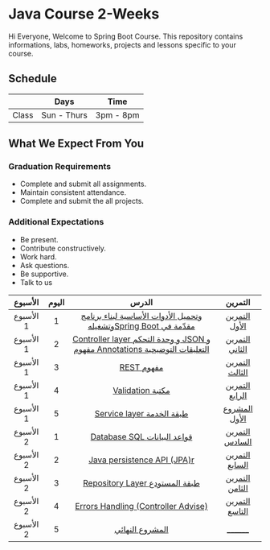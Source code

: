 # Java Course 2-Weeks 
Hi Everyone, Welcome to Spring Boot Course. This repository contains informations, labs, homeworks, projects and lessons specific to your course.

## Schedule
|  | Days | Time |
| --- | ------------- | ------------- |
| Class | Sun - Thurs  | 3pm - 8pm  |


## What We Expect From You
### Graduation Requirements
* Complete and submit all assignments.
* Maintain consistent attendance.
* Complete and submit the all projects.
### Additional Expectations
* Be present.
* Contribute constructively.
* Work hard.
* Ask questions.
* Be supportive.
* Talk to us


| الأسبوع| اليوم | الدرس |التمرين |
|:-----:|:---:|:------:|:------:|
| الأسبوع 1| 1   |[ وتحميل الأدوات الأساسية لبناء برنامج وتشغيلهSpring Boot مقدّمة في   ](https://github.com/Tuwaiq-Academy-Training/Spring-Boot-Introduction)|[التمرين الأول](https://github.com/Tuwaiq-Academy-Training/Java-Course-Exercise-1) |
| الأسبوع 1| 2   |[ Controller layer و وحدة التحكم  JSON و مفهوم Annotations التعليقات التوضيحية ](https://github.com/Tuwaiq-Academy-Training/Spring-Boot-Annotations-JSON-Controller)|[التمرين الثاني](https://github.com/Tuwaiq-Academy-Training/Java-Course-Exercise-2)|
| الأسبوع 1| 3   |[ REST مفهوم](https://github.com/Tuwaiq-Academy-Training/Spring-Boot-REST)|[التمرين الثالث](https://github.com/Tuwaiq-Academy-Training/Java-Course-Exercise-3)|
| الأسبوع 1| 4   |[ Validation مكتبة](https://github.com/Tuwaiq-Academy-Training/Spring-Boot-Validation)| [التمرين الرابع](https://github.com/Tuwaiq-Academy-Training/Java-Course-Exercise-4)|
| الأسبوع 1| 5   |[ Service layer طبقة الخدمة ](https://github.com/Tuwaiq-Academy-Training/Spring-Boot-Service-Layer) |[المشروع الأول](https://github.com/Tuwaiq-Academy-Training/Java-Course-Exercise-5)|
| الأسبوع 2| 1   |[ Database SQL قواعد البيانات ](https://github.com/Tuwaiq-Academy-Training/Spring-Boot-SQL)|[التمرين السادس](https://github.com/Tuwaiq-Academy-Training/Java-Course-Exercise-6)|
| الأسبوع 2| 2   |[Java persistence API (JPA)r](https://github.com/Tuwaiq-Academy-Training/Spring-Boot-JPA)|[التمرين السابع](https://github.com/Tuwaiq-Academy-Training/Java-Course-Exercise-7)|
| الأسبوع 2| 3   |[ Repository Layer طبقة المستودع  ](https://github.com/Tuwaiq-Academy-Training/Spring-Boot-Repository)|[التمرين الثامن](https://github.com/Tuwaiq-Academy-Training/Java-Course-Exercise-8)|
| الأسبوع 2| 4   |[Errors Handling (Controller Advise)   ](https://github.com/Tuwaiq-Academy-Training/Spring-Boot-Errors-Handling)|[التمرين التاسع](https://github.com/Tuwaiq-Academy-Training/Java-Course-Exercise-9)|
| الأسبوع 2| 5   |[المشروع النهائي  ](https://github.com/Tuwaiq-Academy-Training/Spring-Boot-Final-Project)|[ ______ ](https://github.com/Tuwaiq-Academy-Training/Java-Course-Exercise-10)|

